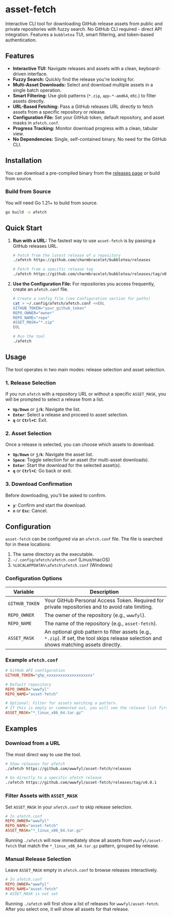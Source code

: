 # asset-fetch

Interactive CLI tool for downloading GitHub release assets from public and private repositories with fuzzy search. No GitHub CLI required - direct API integration. Features a `bubbletea` TUI, smart filtering, and token-based authentication.

## Features

-   **Interactive TUI:** Navigate releases and assets with a clean, keyboard-driven interface.
-   **Fuzzy Search:** Quickly find the release you're looking for.
-   **Multi-Asset Downloads:** Select and download multiple assets in a single batch operation.
-   **Smart Filtering:** Use glob patterns (`*.zip`, `app-*-amd64`, etc.) to filter assets directly.
-   **URL-Based Fetching:** Pass a GitHub releases URL directly to fetch assets from a specific repository or release.
-   **Configuration File:** Set your GitHub token, default repository, and asset masks in `afetch.conf`.
-   **Progress Tracking:** Monitor download progress with a clean, tabular view.
-   **No Dependencies:** Single, self-contained binary. No need for the GitHub CLI.

## Installation

You can download a pre-compiled binary from the [releases page](https://github.com/wwwfyl/asset-fetch/releases) or build from source.

### Build from Source

You will need Go 1.21+ to build from source.

```bash
go build -o afetch
```

## Quick Start

1.  **Run with a URL:** The fastest way to use `asset-fetch` is by passing a GitHub releases URL.

    ```bash
    # Fetch from the latest release of a repository
    ./afetch https://github.com/charmbracelet/bubbletea/releases

    # Fetch from a specific release tag
    ./afetch https://github.com/charmbracelet/bubbletea/releases/tag/v0.25.0
    ```

2.  **Use the Configuration File:** For repositories you access frequently, create an `afetch.conf` file.

    ```bash
    # Create a config file (see Configuration section for paths)
    cat > ~/.config/afetch/afetch.conf <<EOL
    GITHUB_TOKEN="your_github_token"
    REPO_OWNER="owner"
    REPO_NAME="repo"
    ASSET_MASK="*.zip"
    EOL

    # Run the tool
    ./afetch
    ```

## Usage

The tool operates in two main modes: release selection and asset selection.

### 1. Release Selection

If you run `afetch` with a repository URL or without a specific `ASSET_MASK`, you will be prompted to select a release from a list.

-   **`Up/Down`** or **`j/k`**: Navigate the list.
-   **`Enter`**: Select a release and proceed to asset selection.
-   **`q`** or **`Ctrl+C`**: Exit.

### 2. Asset Selection

Once a release is selected, you can choose which assets to download.

-   **`Up/Down`** or **`j/k`**: Navigate the asset list.
-   **`Space`**: Toggle selection for an asset (for multi-asset downloads).
-   **`Enter`**: Start the download for the selected asset(s).
-   **`q`** or **`Ctrl+C`**: Go back or exit.

### 3. Download Confirmation

Before downloading, you'll be asked to confirm.

-   **`y`**: Confirm and start the download.
-   **`n`** or **`Esc`**: Cancel.

## Configuration

`asset-fetch` can be configured via an `afetch.conf` file. The file is searched for in these locations:

1.  The same directory as the executable.
2.  `~/.config/afetch/afetch.conf` (Linux/macOS)
3.  `%LOCALAPPDATA%\afetch\afetch.conf` (Windows)

### Configuration Options

| Variable       | Description                                                                                                                             |
| -------------- |-----------------------------------------------------------------------------------------------------------------------------------------|
| `GITHUB_TOKEN` | Your GitHub Personal Access Token. Required for private repositories and to avoid rate limiting.                                        |
| `REPO_OWNER`   | The owner of the repository (e.g., `wwwfyl`).                                                                                           |
| `REPO_NAME`    | The name of the repository (e.g., `asset-fetch`).                                                                                       |
| `ASSET_MASK`   | An optional glob pattern to filter assets (e.g., `*.zip`). If set, the tool skips release selection and shows matching assets directly. |

### Example `afetch.conf`

```ini
# GitHub API configuration
GITHUB_TOKEN="ghp_xxxxxxxxxxxxxxxxxxxx"

# Default repository
REPO_OWNER="wwwfyl"
REPO_NAME="asset-fetch"

# Optional: Filter for assets matching a pattern.
# If this is empty or commented out, you will see the release list first.
ASSET_MASK="*_linux_x86_64.tar.gz"

```

## Examples

### Download from a URL

The most direct way to use the tool.

```bash
# Show releases for afetch
./afetch https://github.com/wwwfyl/asset-fetch/releases

# Go directly to a specific afetch release
./afetch https://github.com/wwwfyl/asset-fetch/releases/tag/v0.0.1
```

### Filter Assets with `ASSET_MASK`

Set `ASSET_MASK` in your `afetch.conf` to skip release selection.

```ini
# In afetch.conf
REPO_OWNER="wwwfyl"
REPO_NAME="asset-fetch"
ASSET_MASK="*_linux_x86_64.tar.gz"
```

Running `./afetch` will now immediately show all assets from `wwwfyl/asset-fetch` that match the `*_linux_x86_64.tar.gz` pattern, grouped by release.

### Manual Release Selection

Leave `ASSET_MASK` empty in `afetch.conf` to browse releases interactively.

```ini
# In afetch.conf
REPO_OWNER="wwwfyl"
REPO_NAME="asset-fetch"
# ASSET_MASK is not set
```

Running `./afetch` will first show a list of releases for `wwwfyl/asset-fetch`. After you select one, it will show all assets for that release.
